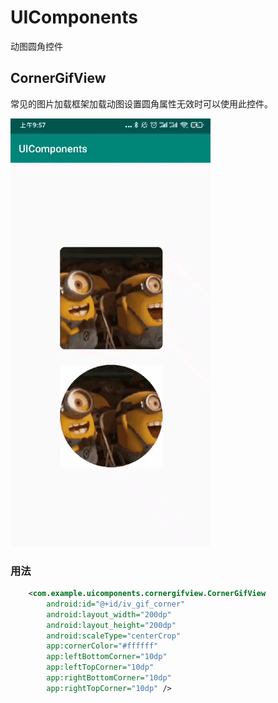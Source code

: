 # UIComponents

动图圆角控件

## CornerGifView

常见的图片加载框架加载动图设置圆角属性无效时可以使用此控件。

![image](https://github.com/extremehappylife/UIComponents/raw/master/app/src/main/res/drawable/gifhome_320x685_4s.gif)

### 用法
```xml
    <com.example.uicomponents.cornergifview.CornerGifView
        android:id="@+id/iv_gif_corner"
        android:layout_width="200dp"
        android:layout_height="200dp"
        android:scaleType="centerCrop"
        app:cornerColor="#ffffff"
        app:leftBottomCorner="10dp"
        app:leftTopCorner="10dp"
        app:rightBottomCorner="10dp"
        app:rightTopCorner="10dp" />
```
